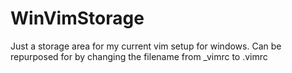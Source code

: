 # WinVimStorage
Just a storage area for my current vim setup for windows. 
Can be repurposed for by changing the filename from _vimrc to .vimrc
